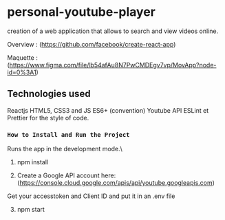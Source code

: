# personal-youtube-player

creation of a web application that allows to search and view videos online. 

Overview : (https://github.com/facebook/create-react-app)

Maquette : (https://www.figma.com/file/lb54afAu8N7PwCMDEgv7vp/MovApp?node-id=0%3A1)


## Technologies used 
Reactjs
HTML5, CSS3 and JS ES6+ (convention)
Youtube API
ESLint et Prettier for the style of code.


### `How to Install and Run the Project`

Runs the app in the development mode.\
1. npm install 

2. Create a Google API account here: (https://console.cloud.google.com/apis/api/youtube.googleapis.com)

Get your accesstoken and Client ID and put it in an .env file

3. npm start 






